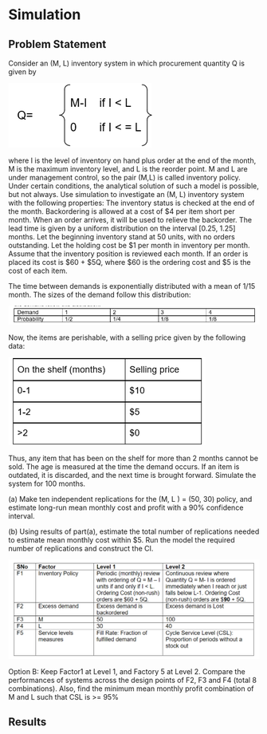 # Simulation

## Problem Statement

Consider an (M, L) inventory system in which procurement quantity Q is given by

![](https://github.com/kshitij-pro/simulation/blob/ab6d669c4ff6cf0b8eee88174e3dcf2ca718309b/Screenshot%202021-08-13%20161453.png)

where I is the level of inventory on hand plus order at the end of the month, M is the maximum inventory level, and L is the reorder point. M and L are under management control, so the pair (M,L)	is called inventory policy. Under certain conditions, the analytical solution of such a model is possible, but not always. Use simulation to investigate an (M, L) inventory system with the following properties: The inventory status is checked at the end of the month. Backordering is allowed at a cost of $4 per item short per month. When an order arrives, it will be used to relieve the backorder. The lead time is given by a uniform distribution on the interval [0.25, 1.25] months. Let the beginning inventory stand at 50 units, with no orders outstanding. Let the holding cost be $1 per month in inventory per month. Assume that the inventory position is reviewed each month. If an order is placed its cost is $60 + $5Q, where $60 is the ordering cost and $5 is the cost of each item.

The time between demands is exponentially distributed with a mean of 1/15 month. The sizes of the demand follow this distribution:

![](https://github.com/kshitij-pro/simulation/blob/cffe2cb0edff76044f2e9587bfa6b437e87197d5/Screenshot%202021-08-13%20161517.png)

Now, the items are perishable, with a selling price given by the following data:

![](https://github.com/kshitij-pro/simulation/blob/2579c4d4341003baa41e0db70a72eba79478c6a6/Screenshot%202021-08-13%20161536.png)

Thus, any item that has been on the shelf for more than 2 months cannot be sold. The age is measured at the time the demand occurs. If an item is outdated, it is discarded, and the next time is brought forward. Simulate the system for 100 months.

(a)	Make ten independent replications for the (M, L ) = (50, 30) policy, and estimate long-run mean monthly cost and profit with a 90% confidence interval.

(b)	Using results of part(a), estimate the total number of replications needed to estimate mean monthly cost within $5. Run the model the required number of replications and construct the CI.

![](https://github.com/kshitij-pro/simulation/blob/2794e457bd502ccb657b5bba371a30384c0667cf/Screenshot%202021-08-13%20162233.png)

Option B: Keep Factor1 at Level 1, and Factory 5 at Level 2.  Compare the performances of systems across the design points of F2, F3 and F4 (total 8 combinations). Also, find the minimum mean monthly profit combination of M and L such that CSL is >= 95%

## Results
